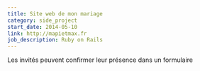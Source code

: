 ```yaml
---
title: Site web de mon mariage
category: side_project
start_date: 2014-05-10
link: http://mapietmax.fr
job_description: Ruby on Rails
---
```


Les invités peuvent confirmer leur présence dans un formulaire
